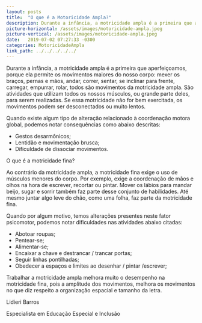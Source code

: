 ```yaml
---
layout: posts
title:  "O que é a Motoricidade Ampla?"
description: Durante a infância, a motricidade ampla é a primeira que aperfeiçoamos, porque ela permite os movimentos maiores do nosso corpo, tais como mexer os braços, pernas e mãos, andar, correr, sentar, se inclinar para frente, carregar, empurrar, rolar, todos são movimentos da motricidade ampla...
picture-horizontal: /assets/images/motoricidade-ampla.jpeg
picture-vertical: /assets/images/motoricidade-ampla.jpeg
date:   2019-07-02 07:27:33 -0300
categories: MotoricidadeAmpla
link_path: ../../../../../
---
```

Durante a infância, a motricidade ampla é a primeira que aperfeiçoamos, porque ela permite os movimentos maiores do nosso corpo: mexer os braços, pernas e mãos, andar, correr, sentar, se inclinar para frente, carregar, empurrar, rolar, todos são movimentos da motricidade ampla. São atividades que utilizam todos os nossos músculos, ou grande parte deles, para serem realizadas. Se essa motricidade não for bem exercitada, os movimentos podem ser desconectados ou muito lentos.

Quando existe algum tipo de alteração relacionado à coordenação motora global, podemos notar consequências como abaixo descritas:

* Gestos desarmônicos;
* Lentidão e movimentação brusca;
* Dificuldade de dissociar movimentos.

O que é a motricidade fina?

Ao contrário da motricidade ampla, a motricidade fina exige o uso de músculos menores do corpo. Por exemplo, exige a coordenação de mãos e olhos na hora de escrever, recortar ou pintar. Mover os lábios para mandar beijo, sugar e sorrir também faz parte desse conjunto de habilidades. Até mesmo juntar algo leve do chão, como uma folha, faz parte da motricidade fina.

Quando por algum motivo, temos alterações presentes neste fator psicomotor, podemos notar dificuldades nas atividades abaixo citadas:

* Abotoar roupas;
* Pentear-se;
* Alimentar-se;
* Encaixar a chave e destrancar / trancar portas;
* Seguir linhas pontilhadas;
* Obedecer a espaços e limites ao desenhar / pintar /escrever;

Trabalhar a motricidade ampla melhora muito o desempenho na motricidade fina, pois a amplitude dos movimentos, melhora os movimentos no que diz respeito a organização espacial e tamanho da letra.

Lidieri Barros

Especialista em Educação Especial e Inclusão
